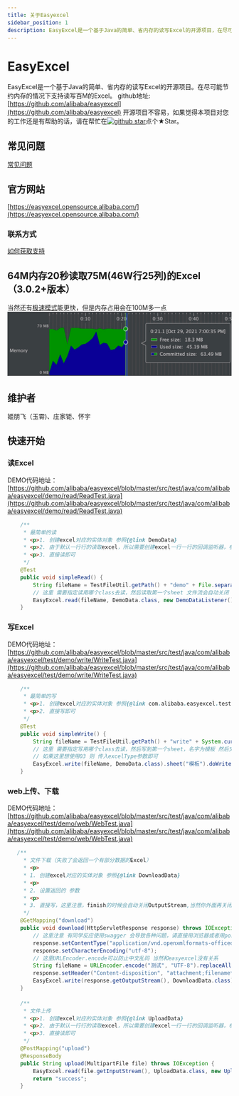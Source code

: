 ```yaml
---
title: 关于Easyexcel
sidebar_position: 1
description: EasyExcel是一个基于Java的简单、省内存的读写Excel的开源项目，在尽可能节约内存的情况下支持读写百M的Excel。
---
```


# EasyExcel
EasyExcel是一个基于Java的简单、省内存的读写Excel的开源项目。在尽可能节约内存的情况下支持读写百M的Excel。
github地址:[https://github.com/alibaba/easyexcel](https://github.com/alibaba/easyexcel)
开源项目不容易，如果觉得本项目对您的工作还是有帮助的话，请在帮忙在<a target="_blank" href='https://github.com/alibaba/easyexcel'><img src="https://img.shields.io/github/stars/alibaba/easyexcel.svg?style=flat-square&label=Stars&logo=github" alt="github star"/></a>点个★Star。

## 常见问题
[常见问题](/qa)

## 官方网站
[https://easyexcel.opensource.alibaba.com/](https://easyexcel.opensource.alibaba.com/)

### 联系方式
[如何获取支持](/community/support)

## 64M内存20秒读取75M(46W行25列)的Excel（3.0.2+版本）
当然还有[极速模式](/qa/read#%E5%BC%80%E5%90%AF%E6%80%A5%E9%80%9F%E6%A8%A1%E5%BC%8F)能更快，但是内存占用会在100M多一点
![img](./img/large.png)

## 维护者
姬朋飞（玉霄)、庄家钜、怀宇
## 快速开始
### 读Excel
DEMO代码地址：[https://github.com/alibaba/easyexcel/blob/master/src/test/java/com/alibaba/easyexcel/demo/read/ReadTest.java](https://github.com/alibaba/easyexcel/blob/master/src/test/java/com/alibaba/easyexcel/demo/read/ReadTest.java)

```java
    /**
     * 最简单的读
     * <p>1. 创建excel对应的实体对象 参照{@link DemoData}
     * <p>2. 由于默认一行行的读取excel，所以需要创建excel一行一行的回调监听器，参照{@link DemoDataListener}
     * <p>3. 直接读即可
     */
    @Test
    public void simpleRead() {
        String fileName = TestFileUtil.getPath() + "demo" + File.separator + "demo.xlsx";
        // 这里 需要指定读用哪个class去读，然后读取第一个sheet 文件流会自动关闭
        EasyExcel.read(fileName, DemoData.class, new DemoDataListener()).sheet().doRead();
    }
```

### 写Excel
DEMO代码地址：[https://github.com/alibaba/easyexcel/blob/master/src/test/java/com/alibaba/easyexcel/test/demo/write/WriteTest.java](https://github.com/alibaba/easyexcel/blob/master/src/test/java/com/alibaba/easyexcel/test/demo/write/WriteTest.java)
```java
    /**
     * 最简单的写
     * <p>1. 创建excel对应的实体对象 参照{@link com.alibaba.easyexcel.test.demo.write.DemoData}
     * <p>2. 直接写即可
     */
    @Test
    public void simpleWrite() {
        String fileName = TestFileUtil.getPath() + "write" + System.currentTimeMillis() + ".xlsx";
        // 这里 需要指定写用哪个class去读，然后写到第一个sheet，名字为模板 然后文件流会自动关闭
        // 如果这里想使用03 则 传入excelType参数即可
        EasyExcel.write(fileName, DemoData.class).sheet("模板").doWrite(data());
    }
```

### web上传、下载
DEMO代码地址：[https://github.com/alibaba/easyexcel/blob/master/src/test/java/com/alibaba/easyexcel/test/demo/web/WebTest.java](https://github.com/alibaba/easyexcel/blob/master/src/test/java/com/alibaba/easyexcel/test/demo/web/WebTest.java)
```java
   /**
     * 文件下载（失败了会返回一个有部分数据的Excel）
     * <p>
     * 1. 创建excel对应的实体对象 参照{@link DownloadData}
     * <p>
     * 2. 设置返回的 参数
     * <p>
     * 3. 直接写，这里注意，finish的时候会自动关闭OutputStream,当然你外面再关闭流问题不大
     */
    @GetMapping("download")
    public void download(HttpServletResponse response) throws IOException {
        // 这里注意 有同学反应使用swagger 会导致各种问题，请直接用浏览器或者用postman
        response.setContentType("application/vnd.openxmlformats-officedocument.spreadsheetml.sheet");
        response.setCharacterEncoding("utf-8");
        // 这里URLEncoder.encode可以防止中文乱码 当然和easyexcel没有关系
        String fileName = URLEncoder.encode("测试", "UTF-8").replaceAll("\\+", "%20");
        response.setHeader("Content-disposition", "attachment;filename*=utf-8''" + fileName + ".xlsx");
        EasyExcel.write(response.getOutputStream(), DownloadData.class).sheet("模板").doWrite(data());
    }

    /**
     * 文件上传
     * <p>1. 创建excel对应的实体对象 参照{@link UploadData}
     * <p>2. 由于默认一行行的读取excel，所以需要创建excel一行一行的回调监听器，参照{@link UploadDataListener}
     * <p>3. 直接读即可
     */
    @PostMapping("upload")
    @ResponseBody
    public String upload(MultipartFile file) throws IOException {
        EasyExcel.read(file.getInputStream(), UploadData.class, new UploadDataListener(uploadDAO)).sheet().doRead();
        return "success";
    }
```